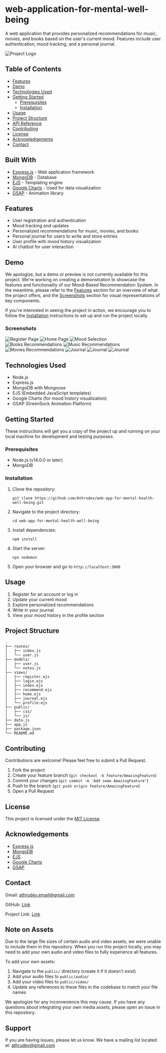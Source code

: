 # web-application-for-mental-well-being


A web application that provides personalized recommendations for music, movies, and books based on the user's current mood. Features include user authentication, mood tracking, and a personal journal.

![Project Logo](screenshots/logo.jpg)

## Table of Contents
- [Features](#features)
- [Demo](#demo)
- [Technologies Used](#technologies-used)
- [Getting Started](#getting-started)
  - [Prerequisites](#prerequisites)
  - [Installation](#installation)
- [Usage](#usage)
- [Project Structure](#project-structure)
- [API Reference](#api-reference)
- [Contributing](#contributing)
- [License](#license)
- [Acknowledgements](#acknowledgements)
- [Contact](#contact)

## Built With

* [Express.js](https://expressjs.com/) - Web application framework
* [MongoDB](https://www.mongodb.com/) - Database
* [EJS](https://ejs.co/) - Templating engine
* [Google Charts](https://developers.google.com/chart) - Used for data visualization
* [GSAP](https://greensock.com/gsap/) - Animation library



## Features

- User registration and authentication
- Mood tracking and updates
- Personalized recommendations for music, movies, and books
- Personal journal for users to write and store entries
- User profile with mood history visualization
- AI chatbot for user interaction

## Demo

We apologize, but a demo or preview is not currently available for this project. We're working on creating a demonstration to showcase the features and functionality of our Mood-Based Recommendation System. In the meantime, please refer to the [Features](#features) section for an overview of what the project offers, and the [Screenshots](#screenshots) section for visual representations of key components.

If you're interested in seeing the project in action, we encourage you to follow the [Installation](#installation) instructions to set up and run the project locally.


### Screenshots

![Register Page](screenshots/register.jpg)
![Home Page](screenshots/home_page.jpg)
![Mood Selection](screenshots/mood_selection.jpg)
![Books Recommendations](screenshots/rec1.jpg)
![Music Recommendations](screenshots/rec2.jpg)
![Movies Recommendations](screenshots/rec3.jpg)
![Journal](screenshots/journal.jpg)
![Journal](screenshots/meditation_home.jpg)
![Journal](screenshots/chat_bot.jpg)


## Technologies Used

- Node.js
- Express.js
- MongoDB with Mongoose
- EJS (Embedded JavaScript templates)
- Google Charts (for mood history visualization)
- GSAP (GreenSock Animation Platform)

## Getting Started

These instructions will get you a copy of the project up and running on your local machine for development and testing purposes.

### Prerequisites

- Node.js (v14.0.0 or later)
- MongoDB

### Installation

1. Clone the repository:
   ```
   git clone https://github.com/Athrudev/web-app-for-mental-health-well-being.git
   ```

2. Navigate to the project directory:
   ```
   cd web-app-for-mental-health-well-being
   ```

3. Install dependencies:
   ```
   npm install
   ```

4. Start the server:
   ```
   npx nodemon
   ```

6. Open your browser and go to `http://localhost:3000`

## Usage

1. Register for an account or log in
2. Update your current mood
3. Explore personalized recommendations
4. Write in your journal
5. View your mood history in the profile section

## Project Structure

```
.
├── routes/
│   ├── index.js
│   └── user.js
├── models/
│   ├── user.js
│   └── notes.js
├── views/
│   ├── register.ejs
│   ├── login.ejs
│   ├── index.ejs
│   ├── recommend.ejs
│   ├── home.ejs
│   ├── journal.ejs
│   └── profile.ejs
├── public/
│   ├── css/
│   └── js/
├── data.js
├── app.js
├── package.json
└── README.md
```


## Contributing

Contributions are welcome! Please feel free to submit a Pull Request.

1. Fork the project
2. Create your feature branch (`git checkout -b feature/AmazingFeature`)
3. Commit your changes (`git commit -m 'Add some AmazingFeature'`)
4. Push to the branch (`git push origin feature/AmazingFeature`)
5. Open a Pull Request

## License

This project is licensed under the [MIT License](LICENSE).

## Acknowledgements

- [Express.js](https://expressjs.com/)
- [MongoDB](https://www.mongodb.com/)
- [EJS](https://ejs.co/)
- [Google Charts](https://developers.google.com/chart)
- [GSAP](https://greensock.com/gsap/)


## Contact

Gmail: athrudev.email@gmail.com

GitHub: [Link](https://github.com/Athrudev)

Project Link: [Link](https://github.com/Athrudev/web-app-for-mental-health-well-being)


## Note on Assets

Due to the large file sizes of certain audio and video assets, we were unable to include them in this repository. When you run this project locally, you may need to add your own audio and video files to fully experience all features.

To add your own assets:

1. Navigate to the `public/` directory (create it if it doesn't exist)
2. Add your audio files to `public/audio/`
3. Add your video files to `public/video/`
4. Update any references to these files in the codebase to match your file names

We apologize for any inconvenience this may cause. If you have any questions about integrating your own media assets, please open an issue in this repository.


## Support

If you are having issues, please let us know.
We have a mailing list located at: athrudev@gmail.com

